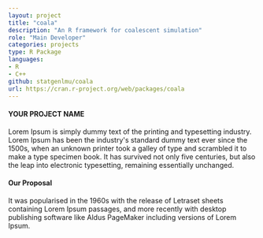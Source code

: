 ```yaml
---
layout: project
title: "coala"
description: "An R framework for coalescent simulation"
role: "Main Developer"
categories: projects
type: R Package
languages: 
- R
- C++
github: statgenlmu/coala
url: https://cran.r-project.org/web/packages/coala
---
```


#### YOUR PROJECT NAME
Lorem Ipsum is simply dummy text of the printing and typesetting industry. Lorem Ipsum has been the industry's standard dummy text ever since the 1500s, when an unknown printer took a galley of type and scrambled it to make a type specimen book. It has survived not only five centuries, but also the leap into electronic typesetting, remaining essentially unchanged.

#### Our Proposal
It was popularised in the 1960s with the release of Letraset sheets containing Lorem Ipsum passages, and more recently with desktop publishing software like Aldus PageMaker including versions of Lorem Ipsum.
